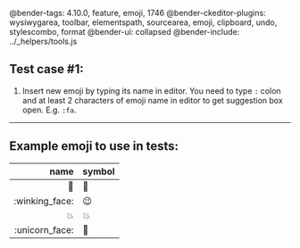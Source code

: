 @bender-tags: 4.10.0, feature, emoji, 1746
@bender-ckeditor-plugins: wysiwygarea, toolbar, elementspath, sourcearea, emoji, clipboard, undo, stylescombo, format
@bender-ui: collapsed
@bender-include: ../_helpers/tools.js

## Test case #1:

1. Insert new emoji by typing its name in editor. You need to type `:` colon and at least 2 characters of emoji name in
   editor to get suggestion box open. E.g. `:fa`.

----

## Example emoji to use in tests:

|           name | symbol |
|---------------:|--------|
|          :bug: | 🐛     |
| :winking_face: | 😉     |
|    :collision: | 💥     |
| :unicorn_face: | 🦄     |

